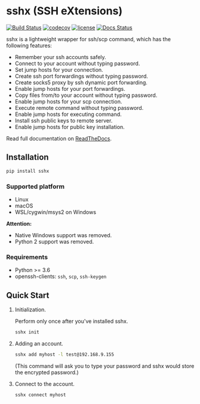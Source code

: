 # sshx (SSH eXtensions)

[![Build Status](https://www.travis-ci.com/WqyJh/sshx.svg?branch=master)](https://www.travis-ci.com/WqyJh/sshx.svg?branch=master)
[![codecov](https://codecov.io/gh/WqyJh/sshx/branch/master/graph/badge.svg)](https://codecov.io/gh/WqyJh/sshx)
[![license](https://img.shields.io/badge/LICENCE-GPLv3-brightgreen.svg)](https://raw.githubusercontent.com/WqyJh/sshx/master/LICENSE)
[![Docs Status](https://readthedocs.org/projects/sshx/badge/?version=latest)](https://sshx.readthedocs.io/en/latest/)


sshx is a lightweight wrapper for ssh/scp command, which has the following features:

- Remember your ssh accounts safely.
- Connect to your account without typing password.
- Set jump hosts for your connection.
- Create ssh port forwardings without typing password.
- Create socks5 proxy by ssh dynamic port forwarding.
- Enable jump hosts for your port forwardings.
- Copy files from/to your account without typing password.
- Enable jump hosts for your scp connection.
- Execute remote command without typing password.
- Enable jump hosts for executing command.
- Install ssh public keys to remote server.
- Enable jump hosts for public key installation.

Read full documentation on [ReadTheDocs](https://sshx.readthedocs.io/en/latest/).


## Installation

```bash
pip install sshx
```

### Supported platform

- Linux
- macOS
- WSL/cygwin/msys2 on Windows

**Attention:**
- Native Windows support was removed.
- Python 2 support was removed.

### Requirements

- Python >= 3.6
- openssh-clients: `ssh`, `scp`, `ssh-keygen`


## Quick Start

1. Initialization.

    Perform only once after you've installed sshx.

    ```bash
    sshx init
    ```

2. Adding an account.

    ```bash
    sshx add myhost -l test@192.168.9.155
    ```

    (This command will ask you to type your password and sshx would store the encrypted password.)

3. Connect to the account.

    ```bash
    sshx connect myhost
    ```

